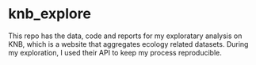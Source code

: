 # knb_explore
This repo has the data, code and reports for my exploratary analysis on KNB, which is a website that aggregates ecology related datasets. 
During my exploration, I used their API to keep my process reproducible. 
